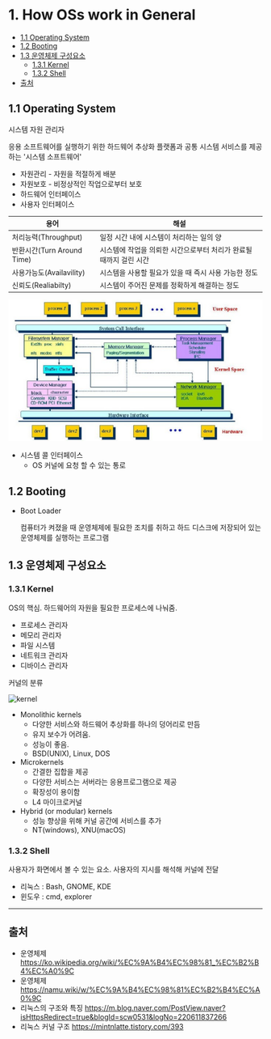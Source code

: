 # 1. How OSs work in General

- [1.1 Operating System](#11-operating-system)
- [1.2 Booting](#12-booting)
- [1.3 운영체제 구성요소](#13-운영체제-구성요소)
  - [1.3.1 Kernel](#131-kernel)
  - [1.3.2 Shell](#132-shell)
- [출처](#출처)

## 1.1 Operating System

시스템 자원 관리자

응용 소프트웨어를 실행하기 위한 하드웨어 추상화 플랫폼과 공통 시스템 서비스를 제공하는 '시스템 소프트웨어'

- 자원관리 - 자원을 적절하게 배분
- 자원보호 - 비정상적인 작업으로부터 보호
- 하드웨어 인터페이스
- 사용자 인터페이스

| 용어                       | 해설                                                               |
| -------------------------- | ------------------------------------------------------------------ |
| 처리능력(Throughput)       | 일정 시간 내에 시스템이 처리하는 일의 양                           |
| 반환시간(Turn Around Time) | 시스템에 작업을 의뢰한 시간으로부터 처리가 완료될 때까지 걸린 시간 |
| 사용가능도(Availavility)   | 시스템을 사용할 필요가 있을 때 즉시 사용 가능한 정도               |
| 신뢰도(Realiabilty)        | 시스템이 주어진 문제를 정확하게 해결하는 정도                      |

![linux](images/linux.png)

- 시스템 콜 인터페이스
  - OS 커널에 요청 할 수 있는 통로

## 1.2 Booting

- Boot Loader

  컴퓨터가 켜졌을 때 운영체제에 필요한 조치를 취하고 하드 디스크에 저장되어 있는 운영체제를 실행하는 프로그램

## 1.3 운영체제 구성요소

### 1.3.1 Kernel

OS의 핵심. 하드웨어의 자원을 필요한 프로세스에 나눠줌.

- 프로세스 관리자
- 메모리 관리자
- 파일 시스템
- 네트워크 관리자
- 디바이스 관리자

커널의 분류

![kernel](02%20General%20Knowledge/OS-structure2.svg)

- Monolithic kernels
  - 다양한 서비스와 하드웨어 추상화를 하나의 덩어리로 만듬
  - 유지 보수가 어려움.
  - 성능이 좋음.
  - BSD(UNIX), Linux, DOS
- Microkernels
  - 간결한 집합을 제공
  - 다양한 서비스는 서버라는 응용프로그램으로 제공
  - 확장성이 용이함
  - L4 마이크로커널
- Hybrid (or modular) kernels
  - 성능 향상을 위해 커널 공간에 서비스를 추가
  - NT(windows), XNU(macOS)

### 1.3.2 Shell

사용자가 화면에서 볼 수 있는 요소. 사용자의 지시를 해석해 커널에 전달

- 리눅스 : Bash, GNOME, KDE
- 윈도우 : cmd, explorer

---

## 출처

- 운영체제 <https://ko.wikipedia.org/wiki/%EC%9A%B4%EC%98%81_%EC%B2%B4%EC%A0%9C>
- 운영체제 <https://namu.wiki/w/%EC%9A%B4%EC%98%81%EC%B2%B4%EC%A0%9C>
- 리눅스의 구조와 특징 <https://m.blog.naver.com/PostView.naver?isHttpsRedirect=true&blogId=scw0531&logNo=220611837266>
- 리눅스 커널 구조 <https://mintnlatte.tistory.com/393>
